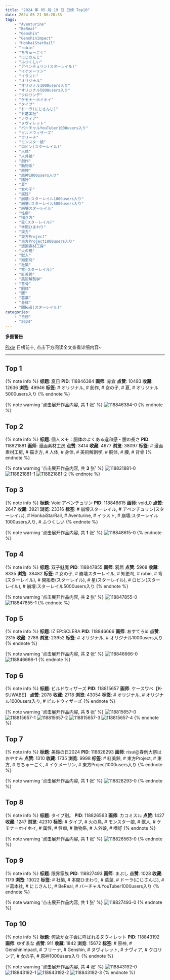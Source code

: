 ```yaml
---
title: "2024 年 05 月 19 日 日榜 Top10"
date: 2024-05-21 06:20:33
tags:
    - "Aventurine"
    - "BeReal"
    - "Genshin"
    - "GenshinImpact"
    - "HonkaiStarRail"
    - "robin"
    - "ちちゅーごく"
    - "にじさんじ"
    - "ふつくしい"
    - "アベンチュリン(スターレイル)"
    - "イケメーリン"
    - "イラスト"
    - "オリジナル"
    - "オリジナル1000users入り"
    - "オリジナル5000users入り"
    - "クロリンデ"
    - "ケモナーホイホイ"
    - "タイプ"
    - "ドーラ(にじさんじ)"
    - "ド葛本社"
    - "ナヴィア"
    - "ヌヴィレット"
    - "バーチャルYouTuber1000users入り"
    - "ビルドウィザーズ"
    - "フリーナ"
    - "モンスター娘"
    - "ロビン(スターレイル)"
    - "人体"
    - "人外娘"
    - "創作"
    - "動物系"
    - "原神"
    - "原神1000users入り"
    - "嗜好"
    - "夏"
    - "女の子"
    - "属性"
    - "崩壊:スターレイル1000users入り"
    - "崩壊:スターレイル5000users入り"
    - "崩壊スターレイル"
    - "性癖"
    - "描き方"
    - "星(スターレイル)"
    - "本間ひまわり"
    - "東方"
    - "東方Project"
    - "東方Project1000users入り"
    - "漫画素材工房"
    - "火の鳥"
    - "獣人"
    - "知更鸟"
    - "社築"
    - "穹(スターレイル)"
    - "紅美鈴"
    - "美術解剖学"
    - "背骨"
    - "胴体"
    - "腰"
    - "葛葉"
    - "身体"
    - "開拓者(スターレイル)"
categories:
    - "日榜"
    - "2024"
---
```


<i class="fa fa-triangle-exclamation"></i>**多图警告**<i class="fa fa-triangle-exclamation"></i>

[Pixiv](https://www.pixiv.net/) 日榜前十, 点击下方阅读全文查看详细内容~

<!-- more -->

---

## Top 1

{% note info %}
**标题**: 夏日
**PID**: 118846384 **画师**: 赤倉
**点赞**: 10493 **收藏**: 12636 **浏览**: 49946
**标签**: # オリジナル, # 創作, # 女の子, # 夏, # オリジナル5000users入り
{% endnote %}

{% note warning '点击展开作品内容, 共 **1** 张' %}
![118846384-0](https://i.pixiv.re/img-original/img/2024/05/19/00/00/33/118846384_p0.png)
{% endnote %}

## Top 2

{% note info %}
**标题**: 個人メモ：胴体のよくある違和感・腰の長さ
**PID**: 118821881 **画师**: 漫画素材工房
**点赞**: 3414 **收藏**: 4677 **浏览**: 38097
**标签**: # 漫画素材工房, # 描き方, # 人体, # 身体, # 美術解剖学, # 胴体, # 腰, # 背骨
{% endnote %}

{% note warning '点击展开作品内容, 共 **3** 张' %}
![118821881-0](https://i.pixiv.re/img-original/img/2024/05/18/06/00/10/118821881_p0.jpg)
![118821881-1](https://i.pixiv.re/img-original/img/2024/05/18/06/00/10/118821881_p1.jpg)
![118821881-2](https://i.pixiv.re/img-original/img/2024/05/18/06/00/10/118821881_p2.jpg)
{% endnote %}

## Top 3

{% note info %}
**标题**: Void·アベンチュリン
**PID**: 118848615 **画师**: void_0
**点赞**: 2647 **收藏**: 3921 **浏览**: 23316
**标签**: # 崩壊スターレイル, # アベンチュリン(スターレイル), # HonkaiStarRail, # Aventurine, # イラスト, # 崩壊:スターレイル1000users入り, # ふつくしい
{% endnote %}

{% note warning '点击展开作品内容, 共 **1** 张' %}
![118848615-0](https://i.pixiv.re/img-original/img/2024/05/19/01/04/55/118848615_p0.jpg)
{% endnote %}

## Top 4

{% note info %}
**标题**: 双子魅魔
**PID**: 118847855 **画师**: 鸦居
**点赞**: 5968 **收藏**: 8335 **浏览**: 38482
**标签**: # 女の子, # 崩壊スターレイル, # 知更鸟, # robin, # 穹(スターレイル), # 開拓者(スターレイル), # 星(スターレイル), # ロビン(スターレイル), # 崩壊:スターレイル5000users入り
{% endnote %}

{% note warning '点击展开作品内容, 共 **2** 张' %}
![118847855-0](https://i.pixiv.re/img-original/img/2024/05/19/00/38/26/118847855_p0.jpg)
![118847855-1](https://i.pixiv.re/img-original/img/2024/05/19/00/38/26/118847855_p1.jpg)
{% endnote %}

## Top 5

{% note info %}
**标题**: IZ EP:SCLERA
**PID**: 118846666 **画师**: あすてろid
**点赞**: 2315 **收藏**: 2788 **浏览**: 23952
**标签**: # オリジナル, # オリジナル1000users入り
{% endnote %}

{% note warning '点击展开作品内容, 共 **2** 张' %}
![118846666-0](https://i.pixiv.re/img-original/img/2024/05/19/00/03/13/118846666_p0.png)
![118846666-1](https://i.pixiv.re/img-original/img/2024/05/19/00/03/13/118846666_p1.png)
{% endnote %}

## Top 6

{% note info %}
**标题**: ビルドウィザーズ
**PID**: 118815657 **画师**: ケースワベ【K-SUWABE】
**点赞**: 2078 **收藏**: 2718 **浏览**: 43054
**标签**: # オリジナル, # オリジナル1000users入り, # ビルドウィザーズ
{% endnote %}

{% note warning '点击展开作品内容, 共 **5** 张' %}
![118815657-0](https://i.pixiv.re/img-original/img/2024/05/18/00/01/36/118815657_p0.jpg)
![118815657-1](https://i.pixiv.re/img-original/img/2024/05/18/00/01/36/118815657_p1.jpg)
![118815657-2](https://i.pixiv.re/img-original/img/2024/05/18/00/01/36/118815657_p2.jpg)
![118815657-3](https://i.pixiv.re/img-original/img/2024/05/18/00/01/36/118815657_p3.jpg)
![118815657-4](https://i.pixiv.re/img-original/img/2024/05/18/00/01/36/118815657_p4.jpg)
{% endnote %}

## Top 7

{% note info %}
**标题**: 美鈴の日2024
**PID**: 118828293 **画师**: risui@春例大祭はおやすみ
**点赞**: 1310 **收藏**: 1735 **浏览**: 9998
**标签**: # 紅美鈴, # 東方Project, # 東方, # ちちゅーごく, # イケメーリン, # 東方Project1000users入り
{% endnote %}

{% note warning '点击展开作品内容, 共 **1** 张' %}
![118828293-0](https://i.pixiv.re/img-original/img/2024/05/18/12/48/47/118828293_p0.png)
{% endnote %}

## Top 8

{% note info %}
**标题**: タイプ別。
**PID**: 118826563 **画师**: カコミスル
**点赞**: 1427 **收藏**: 1247 **浏览**: 42310
**标签**: # タイプ, # 火の鳥, # モンスター娘, # 獣人, # ケモナーホイホイ, # 属性, # 性癖, # 動物系, # 人外娘, # 嗜好
{% endnote %}

{% note warning '点击展开作品内容, 共 **1** 张' %}
![118826563-0](https://i.pixiv.re/img-original/img/2024/05/18/11/22/13/118826563_p0.jpg)
{% endnote %}

## Top 9

{% note info %}
**标题**: 限界家族
**PID**: 118827493 **画师**: まぶし
**点赞**: 1028 **收藏**: 1179 **浏览**: 13022
**标签**: # 社築, # 本間ひまわり, # 葛葉, # ドーラ(にじさんじ), # ド葛本社, # にじさんじ, # BeReal, # バーチャルYouTuber1000users入り
{% endnote %}

{% note warning '点击展开作品内容, 共 **1** 张' %}
![118827493-0](https://i.pixiv.re/img-original/img/2024/05/18/12/09/58/118827493_p0.jpg)
{% endnote %}

## Top 10

{% note info %}
**标题**: 何故か女子会に呼ばれるヌヴィレット
**PID**: 118843192 **画师**: ゆずゑな
**点赞**: 911 **收藏**: 1842 **浏览**: 15672
**标签**: # 原神, # GenshinImpact, # フリーナ, # Genshin, # ヌヴィレット, # ナヴィア, # クロリンデ, # 女の子, # 原神1000users入り
{% endnote %}

{% note warning '点击展开作品内容, 共 **4** 张' %}
![118843192-0](https://i.pixiv.re/img-original/img/2024/05/18/22/29/43/118843192_p0.jpg)
![118843192-1](https://i.pixiv.re/img-original/img/2024/05/18/22/29/43/118843192_p1.jpg)
![118843192-2](https://i.pixiv.re/img-original/img/2024/05/18/22/29/43/118843192_p2.jpg)
![118843192-3](https://i.pixiv.re/img-original/img/2024/05/18/22/29/43/118843192_p3.jpg)
{% endnote %}
